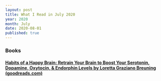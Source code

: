 ```yaml
---
layout: post
title: What I Read in July 2020
year: 2020
month: July
date: 2020-08-01
published: true
---
```


### Books

#### [Habits of a Happy Brain: Retrain Your Brain to Boost Your Serotonin, Dopamine, Oxytocin, & Endorphin Levels by Loretta Graziano Breuning (goodreads.com)](https://www.goodreads.com/book/show/26618156)